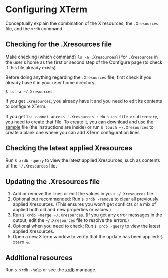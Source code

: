 # Configuring XTerm

Conceptually explain the combination of the X resources, the `.Xresources` file, and the `xrdb` command.
    
## Checking for the .Xresources file

Make checking (which command? `ls -a .Xresources`?)  for `.Xresources` in the user's home as the first or second step of the Configure page (to check if this file already exists)

Before doing anything regarding the `.Xresources` file, first check if you already have it in your user home directory:

`$ ls -a ~/.Xresources`

If you get `.Xresources`, you already have it and you need to edit its contents to configure XTerm.

If you get `ls: cannot access '.Xresources': No such file or directory`, you need to create that file. To create it, you can download and use the [sample](https://github.com/xterm-x11/files.Xresources/blob/main/sample.Xresources) file (the instructions are inside) or run `$ touch ~/.Xresources` to create a blank one where you can add XTerm configuration lines.

## Checking the latest applied Xresources

Run `$ xrdb -query` to view the latest applied Xresources, such as contents of the `~/.Xresources` file.

## Updating the .Xresources file

1. Add or remove the lines or edit the values in your `~/.Xresources` file.
2. Optional but recommended: Run `$ xrdb -remove` to clear all previously applied Xresources. (This ensures you won't get conflicts or a mix of applied both old and new properties or values.)
3. Run `$ xrdb -merge ~/.Xresources`. (If you get any error messages in the output, edit the `~/.Xresources` file to resolve the errors.)
4. Optional when you need to check: Run `$ xrdb -query` to view the latest applied Xresources.
5. Open a new XTerm window to verify that the update has been applied: `$ xterm &`.

## Additional resources

Run `$ xrdb -help` or see the [xrdb](https://www.x.org/releases/X11R7.7/doc/man/man1/xrdb.1.xhtml) manpage.
